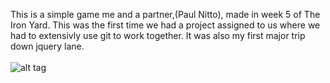 This is a simple game me and a partner,(Paul Nitto), made in week 5 of The Iron Yard.  This was the first time we had a project assigned to us where we had to extensivly use git to work together.  It was also my first major trip down jquery lane.
<br>
<br>
![alt tag](https://cloud.githubusercontent.com/assets/11448083/11769251/823aeed4-a1b0-11e5-880b-0a6a452857a2.png)
